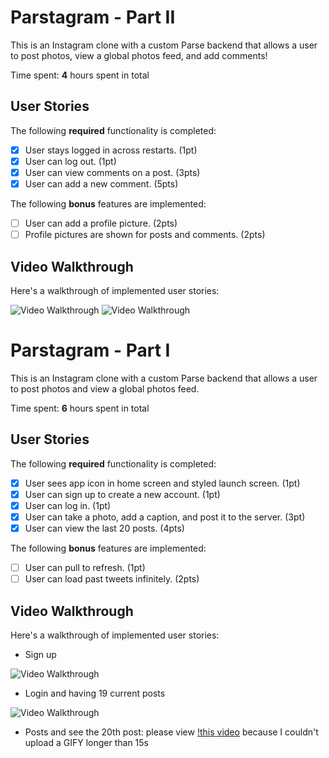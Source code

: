 # Parstagram - Part II

This is an Instagram clone with a custom Parse backend that allows a user to post photos, view a global photos feed, and add comments!

Time spent: **4** hours spent in total

## User Stories

The following **required** functionality is completed:

- [x] User stays logged in across restarts. (1pt)
- [x] User can log out. (1pt)
- [x] User can view comments on a post. (3pts)
- [x] User can add a new comment. (5pts)

The following **bonus** features are implemented:

- [ ] User can add a profile picture. (2pts)
- [ ] Profile pictures are shown for posts and comments. (2pts)

## Video Walkthrough

Here's a walkthrough of implemented user stories:

<img src='https://media.giphy.com/media/LwqPtLUWhDr9O3bNL1/giphy.gif' title='Video Walkthrough' width='' alt='Video Walkthrough' />
<img src='https://media.giphy.com/media/GDSxfUIy9PUS1jD1pn/giphy.gif' title='Video Walkthrough' width='' alt='Video Walkthrough' />

# Parstagram - Part I

This is an Instagram clone with a custom Parse backend that allows a user to post photos and view a global photos feed.

Time spent: **6** hours spent in total

## User Stories

The following **required** functionality is completed:

- [x] User sees app icon in home screen and styled launch screen. (1pt)
- [x] User can sign up to create a new account. (1pt)
- [x] User can log in. (1pt)
- [x] User can take a photo, add a caption, and post it to the server. (3pt)
- [x] User can view the last 20 posts. (4pts)

The following **bonus** features are implemented:

- [ ] User can pull to refresh. (1pt)
- [ ] User can load past tweets infinitely. (2pts)

## Video Walkthrough

Here's a walkthrough of implemented user stories:

- Sign up
<img src='https://media.giphy.com/media/8thrmZQPQo4USs9ELA/giphy.gif' title='Video Walkthrough Sign up' width='' alt='Video Walkthrough' />

- Login and having 19 current posts
<img src='https://media.giphy.com/media/lbtQ6ARFUUVmcT45G4/giphy.gif' title='Video Walkthrough' width='' alt='Video Walkthrough' />

- Posts and see the 20th post: please view [!this video](https://youtu.be/hXAZpl1Us94) because I couldn't upload a GIFY longer than 15s
